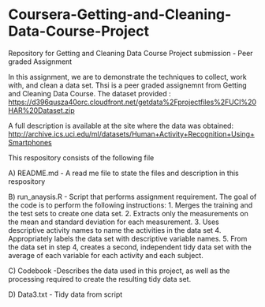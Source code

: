 # Coursera-Getting-and-Cleaning-Data-Course-Project
Repository for Getting and Cleaning Data Course Project submission - Peer graded Assignment

In this assignment, we are to demonstrate the techniques to collect, work with, and clean a data set. Thsi is a peer graded assignemnt from Getting and Cleaning Data Course. 
The dataset provided :
https://d396qusza40orc.cloudfront.net/getdata%2Fprojectfiles%2FUCI%20HAR%20Dataset.zip

A full description is available at the site where the data was obtained:
http://archive.ics.uci.edu/ml/datasets/Human+Activity+Recognition+Using+Smartphones

This respository consists of the following file

A) README.md - A read me file to state the files and description in this respository

B) run_anaysis.R - Script that performs assignment requirement.
The goal of the code is to perform the following instructions:
	1. Merges the training and the test sets to create one data set.
  2. Extracts only the measurements on the mean and standard deviation for each measurement.
  3. Uses descriptive activity names to name the activities in the data set
  4. Appropriately labels the data set with descriptive variable names.
  5. From the data set in step 4, creates a second, independent tidy data set with the average of each variable for each activity and each     subject.
  
C) Codebook -Describes the data used in this project, as well as the processing required to create the resulting tidy data set.

D) Data3.txt - Tidy data from script
